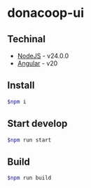 # donacoop-ui
## Techinal
- [NodeJS](https://nodejs.org/en/blog/release) - v24.0.0
- [Angular](https://angular.dev/) - v20
## Install
```sh
$npm i
```
## Start develop
```sh
$npm run start
```
## Build
```sh
$npm run build
```
